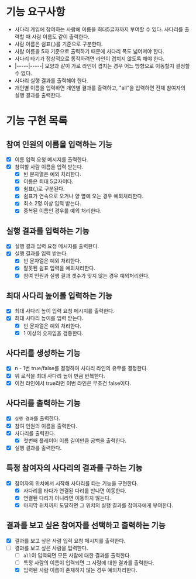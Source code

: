 # 기능 요구사항

* 사다리 게임에 참여하는 사람에 이름을 최대5글자까지 부여할 수 있다. 사다리를 출력할 때 사람 이름도 같이 출력한다.
* 사람 이름은 쉼표(,)를 기준으로 구분한다.
* 사람 이름을 5자 기준으로 출력하기 때문에 사다리 폭도 넓어져야 한다.
* 사다리 타기가 정상적으로 동작하려면 라인이 겹치지 않도록 해야 한다.
* |-----|-----| 모양과 같이 가로 라인이 겹치는 경우 어느 방향으로 이동할지 결정할 수 없다.
* 사다리 실행 결과를 출력해야 한다.
* 개인별 이름을 입력하면 개인별 결과를 출력하고, "all"을 입력하면 전체 참여자의 실행 결과를 출력한다.

# 기능 구현 목록

## 참여 인원의 이름을 입력하는 기능

- [x] 이름 입력 요청 메시지를 출력한다.
- [x] 참여할 사람 이름을 입력 받는다.
    - [x] 빈 문자열은 예외 처리한다.
    - [x] 이름은 최대 5글자이다.
    - [x] 쉼표(,)로 구분된다.
    - [x] 쉼표가 연속으로 오거나 양 옆에 오는 경우 예외처리한다.
    - [x] 최소 2명 이상 입력 받는다.
    - [x] 중복된 이름인 경우를 예외 처리한다.

## 실행 결과를 입력하는 기능

- [x] 실행 결과 입력 요청 메시지를 출력한다.
- [x] 실행 결과를 입력 받는다.
    - [x] 빈 문자열은 예외 처리한다.
    - [x] 잘못된 쉼표 입력을 예외처리한다.
    - [x] 참여 인원과 실행 결과 갯수가 맞지 않는 경우 예외처리한다.

## 최대 사다리 높이를 입력하는 기능

- [x] 최대 사다리 높이 입력 요청 메시지를 출력한다.
- [x] 최대 사다리 높이를 입력 받는다.
    - [x] 빈 문자열은 예외 처리한다.
    - [x] 1 이상의 숫자임을 검증한다.

## 사다리를 생성하는 기능

- [x] n - 1번 true/false를 결정하여 사다리 라인의 유무를 결정한다.
- [x] 위 로직을 최대 사다리 높이 만큼 반복한다.
- [x] 이전 라인에서 true라면 이번 라인은 무조건 false이다.

## 사다리를 출력하는 기능

- [x] `실행 결과`를 출력한다.
- [x] 참여 인원의 이름을 출력한다.
- [x] 사다리를 출력한다.
    - [x] 첫번째 플레이어 이름 길이만큼 공백을 출력한다.
- [x] 실행 결과를 출력한다.

## 특정 참여자의 사다리의 결과를 구하는 기능

- [x] 참여자의 위치에서 시작해 사다리를 타는 기능을 구현한다.
    - [x] 사다리를 타다가 연결된 다리를 만나면 이동한다.
    - [x] 연결된 다리가 아니라면 이동하지 않는다.
    - [x] 마지막 위치까지 도달하면 그 위치의 실행 결과를 참여자에게 부여한다.

## 결과를 보고 싶은 참여자를 선택하고 출력하는 기능

- [x] 결과를 보고 싶은 사람 입력 요청 메시지를 출력한다.
- [ ] 결과를 보고 싶은 사람을 입력한다.
    - [ ] `all`이 입력되면 모든 사람에 대한 결과를 출력한다.
    - [ ] 특정 사람의 이름이 입력되면 그 사람에 대한 결과를 출력한다.
    - [x] 입력된 사람 이름이 존재하지 않는 경우 예외처리한다.
